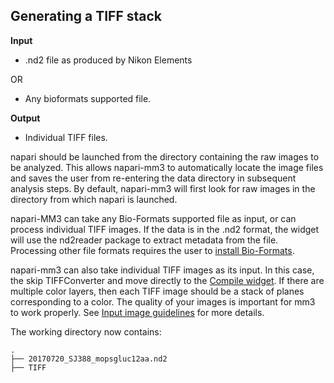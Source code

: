 ## Generating a TIFF stack 

**Input**
* .nd2 file as produced by Nikon Elements

OR

* Any bioformats supported file.

**Output**
* Individual TIFF files. 

napari should be launched from the directory containing the raw images to be analyzed. This allows napari-mm3 to automatically locate the image files and saves the user from re-entering the data directory in subsequent analysis steps. By default, napari-mm3 will first look for raw images in the directory from which napari is launched.

napari-MM3 can take any Bio-Formats supported file as input, or can process individual TIFF images. If the data is in the .nd2 format, the widget will use the nd2reader package to extract metadata from the file. Processing other file formats requires the user to [install Bio-Formats](https://pypi.org/project/python-bioformats/).

napari-mm3 can also take individual TIFF images as its input. In this case, the skip TIFFConverter and move directly to the [Compile widget](https://github.com/junlabucsd/napari-mm3/blob/main/docs/compile-widget.md). If there are multiple color layers, then each TIFF image should be a stack of planes corresponding to a color. The quality of your images is important for mm3 to work properly. See [Input image guidelines](https://github.com/junlabucsd/napari-mm3/blob/main/docs/Input-images-guidelines.md) for more details.

The working directory now contains:
```
.
├── 20170720_SJ388_mopsgluc12aa.nd2
├── TIFF
```


